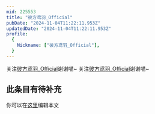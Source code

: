```yaml
---
mid: 225553
title: "彼方鸢羽_Official"
pubDate: "2024-11-04T11:22:11.953Z"
updatedDate: "2024-11-04T11:22:11.953Z"
profile:
  {
    Nickname: ["彼方鸢羽_Official"],
  }
---
```


关注[彼方鸢羽_Official](https://space.bilibili.com/225553)谢谢喵~ 关注[彼方鸢羽_Official](https://space.bilibili.com/225553)谢谢喵~

## 此条目有待补充
你可以在[这里](https://github.com/Yuhanawa/VTuber.ICU/edit/master/src/content/v/彼方鸢羽_Official/index.md)编辑本文
